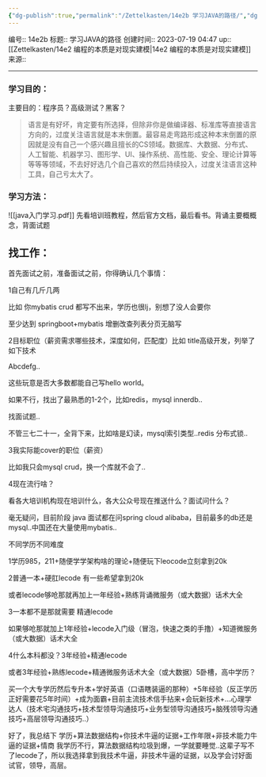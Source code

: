 ```yaml
---
{"dg-publish":true,"permalink":"/Zettelkasten/14e2b 学习JAVA的路径/","dgPassFrontmatter":true}
---
```


编号:: 14e2b
标题:: 学习JAVA的路径
创建时间:: 2023-07-19 04:47
up:: [[Zettelkasten/14e2 编程的本质是对现实建模\|14e2 编程的本质是对现实建模]]
来源:: 

---
### 学习目的：
主要目的：程序员？高级测试？黑客？

> 语言是有好坏，肯定要有所选择，但除非你是做编译器、标准库等直接语言方向的，过度关注语言就是本末倒置。最容易走弯路形成这种本末倒置的原因就是没有自己一个感兴趣且擅长的CS领域。数据库、大数据、分布式、人工智能、机器学习、图形学、UI、操作系统、高性能、安全、理论计算等等等等领域，不去好好选几个自己喜欢的然后持续投入，过度关注语言这种工具，自己亏太大了。

### 学习方法：
![[java入门学习.pdf]]
先看培训班教程，然后官方文档，最后看书。背诵主要概概念，背面试题

## 找工作：

首先面试之前，准备面试之前，你得确认几个事情：

1自己有几斤几两

比如 你mybatis crud 都写不出来，学历也很lj，别想了没人会要你

至少达到 springboot+mybatis 增删改查列表分页无脑写

2目标职位（薪资需求哪些技术，深度如何，匹配度）比如 title高级开发，列举了如下技术

Abcdefg..

这些玩意是否大多数都能自己写hello world。

如果不行，找出了最熟悉的1-2个，比如redis，mysql innerdb..

找面试题..

不管三七二十一，全背下来，比如啥是幻读，mysql索引类型..redis 分布式锁..

3我实际能cover的职位（薪资）

比如我只会mysql crud，换一个库就不会了..

4现在流行啥？

看各大培训机构现在培训什么，各大公众号现在推送什么？面试问什么？

毫无疑问，目前阶段 java 面试都在问spring cloud alibaba，目前最多的db还是mysql..中国还在大量使用mybatis..

不同学历不同难度

1学历985，211+随便学学架构啥的理论+随便玩下leocode立刻拿到20k

2普通一本+硬肛lecode 有一些希望拿到20k

或者lecode够呛那就再加上一年经验+熟练背诵微服务（或大数据）话术大全

3一本都不是那就需要 精通lecode

如果够呛那就加上1年经验+lecode入门级（冒泡，快速之类的手撸）+知道微服务（或大数据）话术大全

4什么本科都没？3年经验+精通lecode

或者3年经验+熟练lecode+精通微服务话术大全（或大数据）5卧槽，高中学历？

买一个大专学历然后专升本+学好英语（口语瞎装逼的那种）+5年经验（反正学历正好需要花5年时间）+成为面霸+目前主流技术信手拈来+会玩新技术+...心理学达人（技术宅沟通技巧+技术型领导沟通技巧+业务型领导沟通技巧+脑残领导沟通技巧+高层领导沟通技巧..）

好了，我总结下
学历+算法数据结构+你技术牛逼的证据+工作年限+非技术能力牛逼的证据+情商
我学历不行，算法数据结构垃圾到爆，一学就要睡觉..这辈子写不了lecode了，所以我选择拿到我技术牛逼，非技术牛逼的证据，以及学会讨好面试官，领导，高层。